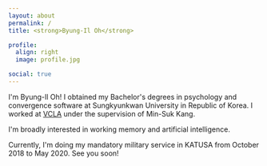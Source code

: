 ```yaml
---
layout: about
permalink: /
title: <strong>Byung-Il Oh</strong>

profile:
  align: right
  image: profile.jpg

social: true
---
```


I'm Byung-Il Oh! I obtained my Bachelor's degrees in psychology and convergence software at Sungkyunkwan University in Republic of Korea. I worked at <a href="https://sites.google.com/view/vcnlskku/vcnl-lab">VCLA</a> under the supervision of Min-Suk Kang.

I'm broadly interested in working memory and artificial intelligence.

Currently, I'm doing my mandatory military service in KATUSA from October 2018 to May 2020. See you soon!
